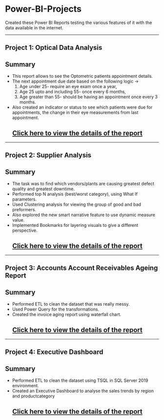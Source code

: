 # Power-BI-Projects
Created these Power BI Reports testing the various features of it with the data available in the internet. 

--- 
## Project 1: Optical Data Analysis 
## Summary 

* This report allows to see the Optometric patients appointment details.
* The next appointment due date based on the following logic -> 
  1. Age under 25- require an eye exam once a year,
  2. Age 25 upto and including 55- once every 6 months,
  3. Age greater than 55- should be having an appointment once every 3 months.
* Also created an indicator or status to see which patients were due for appointments, the change in their eye measurements from last appointment.
  ## [Click here to view the details of the report](https://github.com/nancy-gl/Optical_patients_report)

---

## Project 2: Supplier Analysis 
## Summary

* The task was to find which vendors/plants are causing greatest defect quality and greatest downtime.
* Performed top N analysis (best/worst category), using What If parameters.
* Used Clustering analysis for viewing the group of good and bad preformers.
* Also explored the new smart narrative feature to use dynamic measure value.
* Implemented Bookmarks for layering visuals to give a different perspective.
  ## [Click here to view the details of the report](https://github.com/nancy-gl/Supplier_Analysis_report)

--- 

## Project 3: Accounts Account Receivables Ageing Report 
## Summary

* Performed ETL to clean the dataset that was really messy.
* Used Power Query for the transformations. 
* Created the invoice aging report using waterfall chart.
  ## [Click here to view the details of the report](https://github.com/nancy-gl/Accounts-AR)
  
---

## Project 4: Executive Dashboard
## Summary

* Performed ETL to clean the dataset using TSQL in SQL Server 2019 environment.
* Created an Executive Dashboard to analyse the sales trends by region and productcategory
  ## [Click here to view the details of the report](https://github.com/nancy-gl/AdventureWorks-Sales-Dashboard)
  




